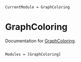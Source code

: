 ```@meta
CurrentModule = GraphColoring
```

# GraphColoring

Documentation for [GraphColoring](https://github.com/djukic14/GraphColoring.jl).

```@index
```

```@autodocs
Modules = [GraphColoring]
```
